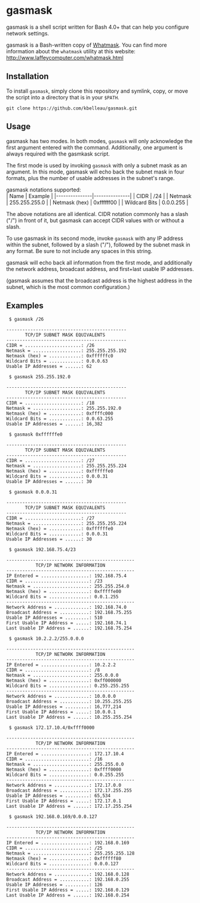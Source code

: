 # gasmask

gasmask is a shell script written for Bash 4.0+ that can help you configure network settings.  

gasmask is a Bash-written copy of [Whatmask](http://www.laffeycomputer.com/whatmask.html). You can find more information about the `whatmask` utility at this website: http://www.laffeycomputer.com/whatmask.html

## Installation
To install `gasmask`, simply clone this repository and symlink, copy, or move the script into a directory that is in your `$PATH`.  

`git clone https://github.com/kbelleau/gasmask.git`  

## Usage
gasmask has two modes. In both modes, `gasmask` will only acknowledge the first argument entered with the command. Additionally, one argument is always required with the gasmkask script.  

The first mode is used by invoking `gasmask` with only a subnet mask as an argument. In this mode, gasmask will echo back the subnet mask in four formats, plus the number of usable addresses in the subnet's range.  

gasmask notations supported:  
| Name          | Example       |
|---------------|---------------|
| CIDR          | /24           |
| Netmask       | 255.255.255.0 |
| Netmask (hex) | 0xffffff00    |
| Wildcard Bits | 0.0.0.255     |

The above notations are all identical. CIDR notation commonly has a slash ("/") in front of it, but gasmask can accept CIDR values with or without a slash.  

To use gasmask in its second mode, invoke `gasmask` with any IP address within the subnet, followed by a slash ("/"), followed by the subnet mask in any format. Be sure to not include any spaces in this string.  

gasmask will echo back all information from the first mode, and additionally the network address, broadcast address, and first+last usable IP addresses.  

(gasmask assumes that the broadcast address is the highest address in the subnet, which is the most common configuration.)

## Examples

```
 $ gasmask /26

---------------------------------------------
       TCP/IP SUBNET MASK EQUIVALENTS
---------------------------------------------
CIDR = .....................: /26
Netmask = ..................: 255.255.255.192
Netmask (hex) = ............: 0xffffffc0
Wildcard Bits = ............: 0.0.0.63
Usable IP Addresses = ......: 62
```

```
 $ gasmask 255.255.192.0

---------------------------------------------
       TCP/IP SUBNET MASK EQUIVALENTS
---------------------------------------------
CIDR = .....................: /18
Netmask = ..................: 255.255.192.0
Netmask (hex) = ............: 0xffffc000
Wildcard Bits = ............: 0.0.63.255
Usable IP Addresses = ......: 16,382
```

```
 $ gasmask 0xffffffe0

---------------------------------------------
       TCP/IP SUBNET MASK EQUIVALENTS
---------------------------------------------
CIDR = .....................: /27
Netmask = ..................: 255.255.255.224
Netmask (hex) = ............: 0xffffffe0
Wildcard Bits = ............: 0.0.0.31
Usable IP Addresses = ......: 30
```

```
 $ gasmask 0.0.0.31

---------------------------------------------
       TCP/IP SUBNET MASK EQUIVALENTS
---------------------------------------------
CIDR = .....................: /27
Netmask = ..................: 255.255.255.224
Netmask (hex) = ............: 0xffffffe0
Wildcard Bits = ............: 0.0.0.31
Usable IP Addresses = ......: 30
```

```
 $ gasmask 192.168.75.4/23

------------------------------------------------
           TCP/IP NETWORK INFORMATION
------------------------------------------------
IP Entered = ..................: 192.168.75.4
CIDR = ........................: /23
Netmask = .....................: 255.255.254.0
Netmask (hex) = ...............: 0xfffffe00
Wildcard Bits = ...............: 0.0.1.255
------------------------------------------------
Network Address = .............: 192.168.74.0
Broadcast Address = ...........: 192.168.75.255
Usable IP Addresses = .........: 510
First Usable IP Address = .....: 192.168.74.1
Last Usable IP Address = ......: 192.168.75.254
```

```
 $ gasmask 10.2.2.2/255.0.0.0

------------------------------------------------
           TCP/IP NETWORK INFORMATION
------------------------------------------------
IP Entered = ..................: 10.2.2.2
CIDR = ........................: /8
Netmask = .....................: 255.0.0.0
Netmask (hex) = ...............: 0xff000000
Wildcard Bits = ...............: 0.255.255.255
------------------------------------------------
Network Address = .............: 10.0.0.0
Broadcast Address = ...........: 10.255.255.255
Usable IP Addresses = .........: 16,777,214
First Usable IP Address = .....: 10.0.0.1
Last Usable IP Address = ......: 10.255.255.254
```

```
 $ gasmask 172.17.10.4/0xffff0000

------------------------------------------------
           TCP/IP NETWORK INFORMATION
------------------------------------------------
IP Entered = ..................: 172.17.10.4
CIDR = ........................: /16
Netmask = .....................: 255.255.0.0
Netmask (hex) = ...............: 0xffff0000
Wildcard Bits = ...............: 0.0.255.255
------------------------------------------------
Network Address = .............: 172.17.0.0
Broadcast Address = ...........: 172.17.255.255
Usable IP Addresses = .........: 65,534
First Usable IP Address = .....: 172.17.0.1
Last Usable IP Address = ......: 172.17.255.254
```

```
 $ gasmask 192.168.0.169/0.0.0.127

------------------------------------------------
           TCP/IP NETWORK INFORMATION
------------------------------------------------
IP Entered = ..................: 192.168.0.169
CIDR = ........................: /25
Netmask = .....................: 255.255.255.128
Netmask (hex) = ...............: 0xffffff80
Wildcard Bits = ...............: 0.0.0.127
------------------------------------------------
Network Address = .............: 192.168.0.128
Broadcast Address = ...........: 192.168.0.255
Usable IP Addresses = .........: 126
First Usable IP Address = .....: 192.168.0.129
Last Usable IP Address = ......: 192.168.0.254
```
